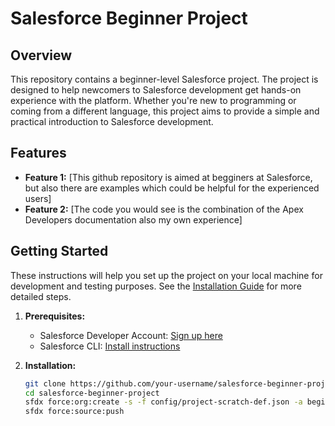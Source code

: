 # Salesforce Beginner Project

## Overview

This repository contains a beginner-level Salesforce project. The project is designed to help newcomers to Salesforce development get hands-on experience with the platform. Whether you're new to programming or coming from a different language, this project aims to provide a simple and practical introduction to Salesforce development.

## Features

- **Feature 1:** [This github repository is aimed at begginers at Salesforce, but also there are examples which could be helpful for the experienced users]
- **Feature 2:** [The code you would see is the combination of the Apex Developers documentation also my own experience]

## Getting Started

These instructions will help you set up the project on your local machine for development and testing purposes. See the [Installation Guide](#installation) for more detailed steps.

1. **Prerequisites:**
   - Salesforce Developer Account: [Sign up here](https://developer.salesforce.com/signup)
   - Salesforce CLI: [Install instructions](https://developer.salesforce.com/tools/sfdxcli)

2. **Installation:**
   ```bash
   git clone https://github.com/your-username/salesforce-beginner-project.git
   cd salesforce-beginner-project
   sfdx force:org:create -s -f config/project-scratch-def.json -a beginner-project-org
   sfdx force:source:push
